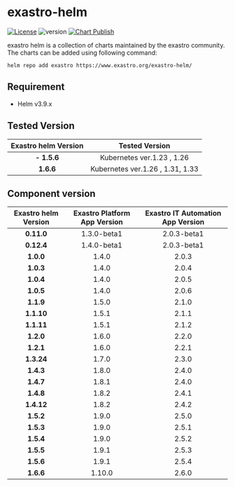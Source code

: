# exastro-helm
[![License](https://img.shields.io/badge/License-Apache%202.0-blue.svg)](https://opensource.org/licenses/Apache-2.0)
![version](https://img.shields.io/badge/version-1.0.0-blue.svg)
[![Chart Publish](https://github.com/exastro-suite/exastro-helm/actions/workflows/publish.yml/badge.svg)](https://github.com/exastro-suite/exastro-helm/actions/workflows/publish.yml)


exastro helm is a collection of charts maintained by the exastro community.
The charts can be added using following command:

```
helm repo add exastro https://www.exastro.org/exastro-helm/
```

## Requirement

- Helm v3.9.x

## Tested Version

| Exastro helm Version   | Tested Version |
| :-------: | :-------: |
| **- 1.5.6** | Kubernetes ver.1.23 , 1.26 |
| **1.6.6** | Kubernetes ver.1.26 , 1.31, 1.33 |



## Component version

| Exastro helm Version   | Exastro Platform App Version | Exastro IT Automation App Version |
| :-------: | :-------: | :-------: |
|    **0.11.0**   |    1.3.0-beta1    |   2.0.3-beta1   |
|    **0.12.4**   |    1.4.0-beta1    |   2.0.3-beta1   |
|    **1.0.0**    |    1.4.0    |   2.0.3   |
|    **1.0.3**    |    1.4.0    |   2.0.4   |
|    **1.0.4**    |    1.4.0    |   2.0.5   |
|    **1.0.5**    |    1.4.0    |   2.0.6   |
|    **1.1.9**    |    1.5.0    |   2.1.0   |
|    **1.1.10**   |    1.5.1    |   2.1.1   |
|    **1.1.11**   |    1.5.1    |   2.1.2   |
|    **1.2.0**    |    1.6.0    |   2.2.0   |
|    **1.2.1**    |    1.6.0    |   2.2.1   |
|    **1.3.24**   |    1.7.0    |   2.3.0   |
|    **1.4.3**    |    1.8.0    |   2.4.0   |
|    **1.4.7**    |    1.8.1    |   2.4.0   |
|    **1.4.8**    |    1.8.2    |   2.4.1   |
|    **1.4.12**   |    1.8.2    |   2.4.2   |
|    **1.5.2**    |    1.9.0    |   2.5.0   |
|    **1.5.3**    |    1.9.0    |   2.5.1   |
|    **1.5.4**    |    1.9.0    |   2.5.2   |
|    **1.5.5**    |    1.9.1    |   2.5.3   |
|    **1.5.6**    |    1.9.1    |   2.5.4   |
|    **1.6.6**    |    1.10.0   |   2.6.0   |
